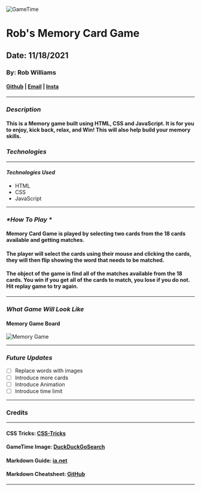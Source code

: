 ![GameTime](https://external-content.duckduckgo.com/iu/?u=https%3A%2F%2Flever-client-logos.s3.amazonaws.com%2Fa0ca3046-353c-409d-bf49-22a954da734a-1568149219931.png&f=1&nofb=1)

# Rob's Memory Card Game

## Date: 11/18/2021

### By: Rob Williams

#### [Github](https://github.com/RobWilliams0615) | [Email](robwilliams0221@gmail.com) | [Insta](https://www.instagram.com/wobrilliams89)

---

### **_Description_**

#### This is a Memory game built using HTML, CSS and JavaScript. It is for you to enjoy, kick back, relax, and Win! This will also help build your memory skills.

### **_Technologies_**

---

#### **_Technologies Used_**

- HTML
- CSS
- JavaScript

---

### **_*How To Play *_**

#### Memory Card Game is played by selecting two cards from the 18 cards available and getting matches.

#### The player will select the cards using their mouse and clicking the cards, they will then flip showing the word that needs to be matched.

#### The object of the game is find all of the matches available from the 18 cards. You win if you get all of the cards to match, you lose if you do not. Hit replay game to try again.

---

### **_*What Game Will Look Like*_**

#### Memory Game Board

![Memory Game]('https://i.imgur.com/0cgjTpZ.png?1')

---

### **_*Future Updates*_**

- [ ] Replace words with images
- [ ] Introduce more cards
- [ ] Introduce Animation
- [ ] Introduce time limit

---

### **Credits**

---

#### CSS Tricks: [CSS-Tricks](https://css-tricks.com/snippets/css/complete-guide-grid)

#### GameTime Image: [DuckDuckGoSearch](https://duckduckgo.com)

#### Markdown Guide: [ia.net](https://ia.net/writer/support/general/markdown-guide)

#### Markdown Cheatsheet: [GitHub](https://guides.github.com/pdfs/markdown-cheatsheet-online.pdf)

---
